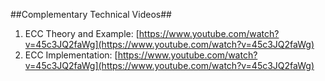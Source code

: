 ##Complementary Technical Videos##
1. ECC Theory and Example: [https://www.youtube.com/watch?v=45c3JQ2faWg](https://www.youtube.com/watch?v=45c3JQ2faWg)
2. ECC Implementation: [https://www.youtube.com/watch?v=45c3JQ2faWg](https://www.youtube.com/watch?v=45c3JQ2faWg)